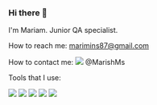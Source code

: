 ### Hi there 👋
I'm Mariam. Junior QA specialist.

How to reach me: marimins87@gmail.com

How to contact me: <img src="https://img.shields.io/badge/-blue?style=for-the-badge&logo=Telegram&logoColor=black"/>  @MarishMs

Tools that I use:

<img src="https://img.shields.io/badge/-orange?style=for-the-badge&logo=Postman&logoColor=black"/> <img src="https://img.shields.io/badge/-white?style=for-the-badge&logo=MySQL&logoColor=blue&orange"/> <img src="https://img.shields.io/badge/-white?style=for-the-badge&logo=Jira&logoColor=blue"/> <img src="https://img.shields.io/badge/-white?style=for-the-badge&logo=Git&logoColor=orange"/> <img src="https://img.shields.io/badge/-black?style=for-the-badge&logo=Apache JMeter&logoColor=white"/>
